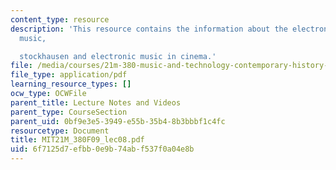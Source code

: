 ```yaml
---
content_type: resource
description: 'This resource contains the information about the electronic music, concrete
  music,

  stockhausen and electronic music in cinema.'
file: /media/courses/21m-380-music-and-technology-contemporary-history-and-aesthetics-fall-2009/6f7125d7efbb0e9b74abf537f0a04e8b_MIT21M_380F09_lec08.pdf
file_type: application/pdf
learning_resource_types: []
ocw_type: OCWFile
parent_title: Lecture Notes and Videos
parent_type: CourseSection
parent_uid: 0bf9e3e5-3949-e55b-35b4-8b3bbbf1c4fc
resourcetype: Document
title: MIT21M_380F09_lec08.pdf
uid: 6f7125d7-efbb-0e9b-74ab-f537f0a04e8b
---
```


